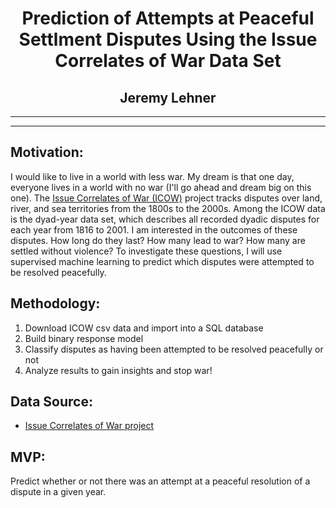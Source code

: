 <center>
  <h1>
    Prediction of Attempts at Peaceful Settlment Disputes Using the Issue Correlates of War Data Set 
  </h1>
  <h2>
    Jeremy Lehner
  </h2>
 </center>

------

------

## Motivation:

I would like to live in a world with less war. My dream is that one day, everyone lives in a world with no war (I'll go ahead and dream big on this one). The [Issue Correlates of War (ICOW)](https://www.paulhensel.org/icow.html) project tracks disputes over land, river, and sea territories from the 1800s to the 2000s. Among the ICOW data is the dyad-year data set, which describes all recorded dyadic disputes for each year from 1816 to 2001. I am interested in the outcomes of these disputes. How long do they last? How many lead to war? How many are settled without violence? To investigate these questions, I will use supervised machine learning to predict which disputes were attempted to be resolved peacefully. 



## Methodology:

1. Download ICOW csv data and import into a SQL database
2. Build binary response model
3. Classify disputes as having been attempted to be resolved peacefully or not
4. Analyze results to gain insights and stop war!



## Data Source:

- [Issue Correlates of War project](https://www.paulhensel.org/icow.html)



## MVP:

Predict whether or not there was an attempt at a peaceful resolution of a dispute in a given year.